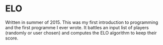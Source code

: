 # ELO
Written in summer of 2015. This was my first introduction to programming and the first programme I ever wrote. It battles an input list of players (randomly or user chosen) and computes the ELO algorithm to keep their score.
